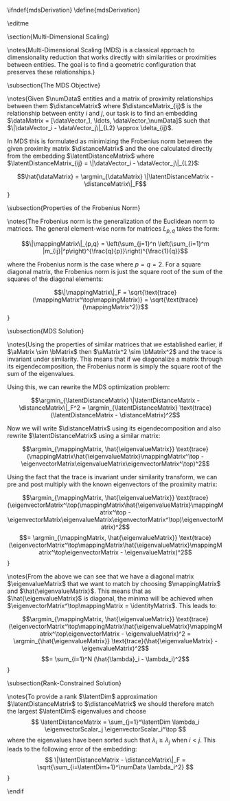 \ifndef{mdsDerivation}
\define{mdsDerivation}

\editme

\section{Multi-Dimensional Scaling}

\notes{Multi-Dimensional Scaling (MDS) is a classical approach to dimensionality reduction that works directly with similarities or proximities between entities. The goal is to find a geometric configuration that preserves these relationships.}

\subsection{The MDS Objective}

\notes{Given $\numData$ entities and a matrix of proximity relationships between them $\distanceMatrix$ where $\distanceMatrix_{ij}$ is the relationship between entity $i$ and $j$, our task is to find an embedding $\dataMatrix = [\dataVector_1, \ldots, \dataVector_\numData]$ such that $\|\dataVector_i - \dataVector_j\|_{L2} \approx \delta_{ij}$.

In MDS this is formulated as minimizing the Frobenius norm between the given proximity matrix $\distanceMatrix$ and the one calculated directly from the embedding $\latentDistanceMatrix$ where $\latentDistanceMatrix_{ij} = \|\dataVector_i - \dataVector_j\|_{L2}$:

$$\hat{\dataMatrix} = \argmin_{\dataMatrix} \|\latentDistanceMatrix - \distanceMatrix\|_F$$}

\subsection{Properties of the Frobenius Norm}

\notes{The Frobenius norm is the generalization of the Euclidean norm to matrices. The general element-wise norm for matrices $L_{p,q}$ takes the form:

$$\|\mappingMatrix\|_{p,q} = \left(\sum_{j=1}^n \left(\sum_{i=1}^m |m_{ij}|^p\right)^{\frac{q}{p}}\right)^{\frac{1}{q}}$$

where the Frobenius norm is the case where $p = q = 2$. For a square diagonal matrix, the Frobenius norm is just the square root of the sum of the squares of the diagonal elements:

$$\|\mappingMatrix\|_F = \sqrt{\text{trace}(\mappingMatrix^\top\mappingMatrix)} = \sqrt{\text{trace}(\mappingMatrix^2)}$$}

\subsection{MDS Solution}

\notes{Using the properties of similar matrices that we established earlier, if $\aMatrix \sim \bMatrix$ then $\aMatrix^2 \sim \bMatrix^2$ and the trace is invariant under similarity. This means that if we diagonalize a matrix through its eigendecomposition, the Frobenius norm is simply the square root of the sum of the eigenvalues.

Using this, we can rewrite the MDS optimization problem:

$$\argmin_{\latentDistanceMatrix} \|\latentDistanceMatrix - \distanceMatrix\|_F^2 = \argmin_{\latentDistanceMatrix} \text{trace}(\latentDistanceMatrix - \distanceMatrix)^2$$

Now we will write $\distanceMatrix$ using its eigendecomposition and also rewrite $\latentDistanceMatrix$ using a similar matrix:

$$\argmin_{\mappingMatrix, \hat{\eigenvalueMatrix}} \text{trace}(\mappingMatrix\hat{\eigenvalueMatrix}\mappingMatrix^\top - \eigenvectorMatrix\eigenvalueMatrix\eigenvectorMatrix^\top)^2$$

Using the fact that the trace is invariant under similarity transform, we can pre and post multiply with the known eigenvectors of the proximity matrix:

$$\argmin_{\mappingMatrix, \hat{\eigenvalueMatrix}} \text{trace}(\eigenvectorMatrix^\top(\mappingMatrix\hat{\eigenvalueMatrix}\mappingMatrix^\top - \eigenvectorMatrix\eigenvalueMatrix\eigenvectorMatrix^\top)\eigenvectorMatrix)^2$$
$$= \argmin_{\mappingMatrix, \hat{\eigenvalueMatrix}} \text{trace}(\eigenvectorMatrix^\top\mappingMatrix\hat{\eigenvalueMatrix}\mappingMatrix^\top\eigenvectorMatrix - \eigenvalueMatrix)^2$$}

\notes{From the above we can see that we have a diagonal matrix $\eigenvalueMatrix$ that we want to match by choosing $\mappingMatrix$ and $\hat{\eigenvalueMatrix}$. This means that as $\hat{\eigenvalueMatrix}$ is diagonal, the minima will be achieved when $\eigenvectorMatrix^\top\mappingMatrix = \identityMatrix$. This leads to:

$$\argmin_{\mappingMatrix, \hat{\eigenvalueMatrix}} \text{trace}(\eigenvectorMatrix^\top\mappingMatrix\hat{\eigenvalueMatrix}\mappingMatrix^\top\eigenvectorMatrix - \eigenvalueMatrix)^2 = \argmin_{\hat{\eigenvalueMatrix}} \text{trace}(\hat{\eigenvalueMatrix} - \eigenvalueMatrix)^2$$
$$= \sum_{i=1}^N (\hat{\lambda}_i - \lambda_i)^2$$}

\subsection{Rank-Constrained Solution}

\notes{To provide a rank $\latentDim$ approximation $\latentDistanceMatrix$ to $\distanceMatrix$ we should therefore match the largest $\latentDim$ eigenvalues and choose
$$
\latentDistanceMatrix = \sum_{j=1}^\latentDim \lambda_i \eigenvectorScalar_j \eigenvectorScalar_i^\top
$$
where the eigenvalues have been sorted such that $\lambda_i \geq \lambda_j$ when $i < j$. This leads to the following error of the embedding:
$$
\|\latentDistanceMatrix - \distanceMatrix\|_F = \sqrt{\sum_{i=\latentDim+1}^\numData \lambda_i^2}
$$}

\endif
